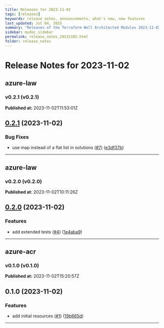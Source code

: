 ```yaml
---
title: Releases for 2023-11-02
tags: [releases]
keywords: release notes, announcements, what's new, new features
last_updated: Jul 04, 2025
summary: "Releases of the Terraform Well Architected Modules 2023-11-02"
sidebar: mydoc_sidebar
permalink: release_notes_20231102.html
folder: release_notes
---
```


# Release Notes for 2023-11-02

## azure-law
### v0.2.1 (v0.2.1)
**Published at:** 2023-11-02T11:53:01Z

## [0.2.1](https://github.com/CloudNationHQ/terraform-azure-law/compare/v0.2.0...v0.2.1) (2023-11-02)


### Bug Fixes

* use map instead of a flat list in solutions ([#7](https://github.com/CloudNationHQ/terraform-azure-law/issues/7)) ([e3df37b](https://github.com/CloudNationHQ/terraform-azure-law/commit/e3df37b4a93757b258e4acbd46391e54e0a93b19))

---

## azure-law
### v0.2.0 (v0.2.0)
**Published at:** 2023-11-02T10:11:26Z

## [0.2.0](https://github.com/CloudNationHQ/terraform-azure-law/compare/v0.1.0...v0.2.0) (2023-11-02)


### Features

* add extended tests ([#4](https://github.com/CloudNationHQ/terraform-azure-law/issues/4)) ([1e4aba9](https://github.com/CloudNationHQ/terraform-azure-law/commit/1e4aba995bb9120de7ae12fa69656e3408311079))

---

## azure-acr
### v0.1.0 (v0.1.0)
**Published at:** 2023-11-02T15:20:57Z

## 0.1.0 (2023-11-02)


### Features

* add initial resources ([#1](https://github.com/CloudNationHQ/terraform-azure-acr/issues/1)) ([19b665d](https://github.com/CloudNationHQ/terraform-azure-acr/commit/19b665d2118a7e0f84544981e54cd09abb699e3f))

---

